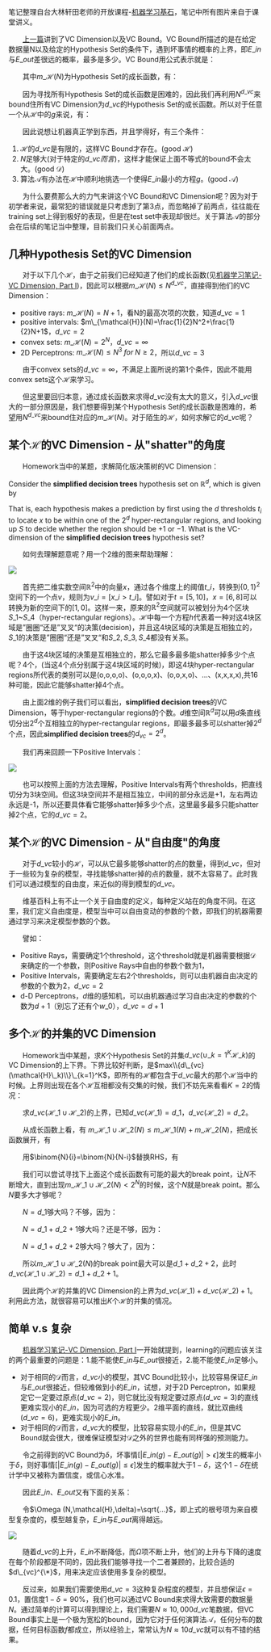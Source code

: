 笔记整理自台大林轩田老师的开放课程-[机器学习基石](https://www.coursera.org/course/ntumlone)，笔记中所有图片来自于课堂讲义。

&emsp;&emsp;[上一篇](http://beader.me/2014/02/15/vc-dimension-two/)讲到了VC Dimension以及VC Bound。VC Bound所描述的是在给定数据量N以及给定的Hypothesis Set的条件下，遇到坏事情的概率的上界，即$E\_{in}$与$E\_{out}$差很远的概率，最多是多少。VC Bound用公式表示就是：

<script type="math/tex; mode=display">
\begin{aligned}
\mathbb{P}[BAD] &= \mathbb{P}[\exists h \in \mathcal{H}\text{ s.t. } |E_{in}(h)-E_{out}(h)|\gt \epsilon] \\\
&\leq 4m_{\mathcal{H}}(2N)exp(-\frac{1}{8}\epsilon^2N)
\end{aligned}
</script>

<!--more-->
&emsp;&emsp;其中$m\_{\mathcal{H}}(N)$为Hypothesis Set的成长函数，有：

<script type="math/tex; mode=display">
\begin{aligned}
\\m_{\mathcal{H}}(N)\leq \sum_{i=0}^{d_{vc}}\binom {N}{i}\leq N^{d_{vc}} \\\
\textit{( for }N\geq 2, d_{vc}\geq 2\textit{ )}
\end{aligned}
</script>

&emsp;&emsp;因为寻找所有Hypothesis Set的成长函数是困难的，因此我们再利用$N^{d\_{vc}}$来bound住所有VC Dimension为$d\_{vc}$的Hypothesis Set的成长函数。所以对于任意一个从$\mathcal{H}$中的$g$来说，有：

<script type="math/tex; mode=display">
\begin{aligned}
&\;\;\;\,\mathbb{P}[|E_{in}(g) - E_{out}(g)\gt \epsilon|] \\\
&\leq \mathbb{P}[BAD]\\\
&= \mathbb{P}[\exists h \in \mathcal{H}\text{ s.t. } |E_{in}(h)-E_{out}(h)|\gt \epsilon] \\\
&\leq 4m_{\mathcal{H}}(2N)exp(-\frac{1}{8}\epsilon^2N) \\\
&\leq 4(2N)^{d_{vc}}exp(-\frac{1}{8}\epsilon^2N) \\\
&\textit{( if }d_{vc}\textit{ is finite )}
\end{aligned}
</script>

&emsp;&emsp;因此说想让机器真正学到东西，并且学得好，有三个条件：

 1. $\mathcal{H}$的$d\_{vc}$是有限的，这样VC Bound才存在。(good $\mathcal{H}$)
 2. $N$足够大(对于特定的$d\_{vc}而言$)，这样才能保证上面不等式的bound不会太大。(good $\mathcal{D}$)
 3. 算法$\mathcal{A}$有办法在$\mathcal{H}$中顺利地挑选一个使得$E\_{in}$最小的方程$g$。(good $\mathcal{A}$)

&emsp;&emsp;为什么要费那么大的力气来讲这个VC Bound和VC Dimension呢？因为对于初学者来说，最常犯的错误就是只考虑到了第3点，而忽略掉了前两点，往往能在training set上得到极好的表现，但是在test set中表现却很烂。关于算法$\mathcal{A}$的部分会在后续的笔记当中整理，目前我们只关心前面两点。

## 几种Hypothesis Set的VC Dimension

&emsp;&emsp;对于以下几个$\mathcal{H}$，由于之前我们已经知道了他们的成长函数(见[机器学习笔记-VC Dimension, Part I](http://beader.me/2014/01/23/vc-dimension-one/))，因此可以根据$m\_{\mathcal{H}}(N)\leq N^{d\_{vc}}$，直接得到他们的VC Dimension：

 - positive rays: $m\_{\mathcal{H}}(N)=N+1$，看N的最高次项的次数，知道$d\_{vc}=1$
 - positive intervals: $m\_{\mathcal{H}}(N)=\frac{1}{2}N^2+\frac{1}{2}N+1$，$d\_{vc}=2$
 - convex sets: $m\_{\mathcal{H}}(N)=2^N$，$d\_{vc}=\infty$
 - 2D Perceptrons: $m\_{\mathcal{H}}(N)\leq N^3\;for\;N\geq 2$，所以$d\_{vc}=3$

&emsp;&emsp;由于convex sets的$d\_{vc}=\infty$，不满足上面所说的第1个条件，因此不能用convex sets这个$\mathcal{H}$来学习。

&emsp;&emsp;但这里要回归本意，通过成长函数来求得$d\_{vc}$没有太大的意义，引入$d\_{vc}$很大的一部分原因是，我们想要得到某个Hypothesis Set的成长函数是困难的，希望用$N^{d\_{vc}}$来bound住对应的$m\_{\mathcal{H}}(N)$。对于陌生的$\mathcal{H}$，如何求解它的$d\_{vc}$呢？

## 某个$\mathcal{H}$的VC Dimension - 从"shatter"的角度

&emsp;&emsp;Homework当中的某题，求解简化版决策树的VC Dimension：

Consider the **simplified decision trees** hypothesis set on $\mathbb{R}^d$, which is given by

<script type="math/tex; mode=display">
\begin{aligned}
\mathcal{H} = \{&h_{t,S}\; |\; h_{t,S} = 2[v \in S] - 1, \text{where } v_i=[x_i\gt t_i], \\\
&\textbf{S}\text{ is a collection of vectors in }\{0,1\}^d, \textbf{t}\in \mathbb{R}^d \}
\end{aligned}
</script>

That is, each hypothesis makes a prediction by first using the $d$ thresholds $t_i$ to locate $x$ to be within one of the $2^d$ hyper-rectangular regions, and looking up $S$ to decide whether the region should be +1 or −1. What is the VC-dimension of the **simplified decision trees** hypothesis set?

&emsp;&emsp;如何去理解题意呢？用一个2维的图来帮助理解：

![](images/2d_sim_decision_tree.png)

&emsp;&emsp;首先把二维实数空间$\mathbb{R}^2$中的向量$x$，通过各个维度上的阈值$t\_i$，转换到${\{0,1\}}^2$空间下的一个点$v$，规则为$v\_i=[x\_i\gt t\_i]$。譬如对于$t=[5,10]$，$x=[6,8]$可以转换为新的空间下的$[1,0]$。这样一来，原来的$\mathbb{R}^2$空间就可以被划分为4个区块$S\_1$~$S\_4$（hyper-rectangular regions）。$\mathcal{H}$中每一个方程$h$代表着一种对这4块区域是”圈圈“还是”叉叉“的决策(decision)，并且这4块区域的决策是互相独立的，$S\_1$的决策是”圈圈“还是”叉叉“和$S\_2,S\_3,S\_4$都没有关系。

&emsp;&emsp;由于这4块区域的决策是互相独立的，那么它最多最多能shatter掉多少个点呢？4个，(当这4个点分别属于这4块区域的时候)，即这4块hyper-rectangular regions所代表的类别可以是(o,o,o,o)、(o,o,o,x)、(o,o,x,o)、...、(x,x,x,x),共16种可能，因此它能够shatter掉4个点。

&emsp;&emsp;由上面2维的例子我们可以看出，**simplified decision trees**的VC Dimension，等于hyper-rectangular regions的个数。$d$维空间$\mathbb{R}^d$可以用$d$条直线切分出$2^d$个互相独立的hyper-rectangular regions，即最多最多可以shatter掉$2^d$个点，因此**simplified decision trees**的$d_{vc}=2^d$。

&emsp;&emsp;我们再来回顾一下Positive Intervals： 

![](images/positive_intervals.png)

&emsp;&emsp;也可以按照上面的方法去理解，Positive Intervals有两个thresholds，把直线切分为3块空间。但这3块空间并不是相互独立，中间的部分永远是+1，左右两边永远是-1，所以还要具体看它能够shatter掉多少个点，这里最多最多只能shatter掉2个点，它的$d\_{vc}=2$。

## 某个$\mathcal{H}$的VC Dimension - 从"自由度"的角度

&emsp;&emsp;对于$d\_{vc}$较小的$\mathcal{H}$，可以从它最多能够shatter的点的数量，得到$d\_{vc}$，但对于一些较为复杂的模型，寻找能够shatter掉的点的数量，就不太容易了。此时我们可以通过模型的自由度，来近似的得到模型的$d\_{vc}$。

&emsp;&emsp;维基百科上有不止一个关于自由度的定义，每种定义站在的角度不同。在这里，我们定义自由度是，模型当中可以自由变动的参数的个数，即我们的机器需要通过学习来决定模型参数的个数。

&emsp;&emsp;譬如：
 - Positive Rays，需要确定1个threshold，这个threshold就是机器需要根据$\mathcal{D}$来确定的一个参数，则Positive Rays中自由的参数个数为1，
 - Positive Intervals，需要确定左右2个thresholds，则可以由机器自由决定的参数的个数为2，$d\_{vc}=2$
 - d-D Perceptrons，$d$维的感知机，可以由机器通过学习自由决定的参数的个数为$d+1$（别忘了还有个$w\_0$），$d\_{vc}=d+1$

## 多个$\mathcal{H}$的并集的VC Dimension

&emsp;&emsp;Homework当中某题，求$K$个Hypothesis Set的并集$d\_{vc}(\cup\_{k=1}^{K}\mathcal{H}\_k)$的VC Dimension的上下界。下界比较好判断，是$max\\{d\_{vc}(\mathcal{H}\_k)\\}\_{k=1}^K$，即所有的$\mathcal{H}$都包含于$d\_{vc}$最大的那个$\mathcal{H}$当中的时候。上界则出现在各个$\mathcal{H}$互相都没有交集的时候，我们不妨先来看看$K=2$的情况：

&emsp;&emsp;求$d\_{vc}(\mathcal{H}\_1\cup \mathcal{H}\_2)$的上界，已知$d\_{vc}(\mathcal{H}\_1)=d\_1$，$d\_{vc}(\mathcal{H}\_2)=d\_2$。

&emsp;&emsp;从成长函数上看，有 $m\_{\mathcal{H}\_1\cup \mathcal{H}\_2}(N) \leq m\_{\mathcal{H}\_1}(N) + m\_ {\mathcal{H}\_2}(N)$，把成长函数展开，有

<script type="math/tex; mode=display">
m _ {\mathcal{H}_1\cup \mathcal{H}_2}(N) \leq \sum _ {i=0} ^ {d_1} \binom{N}{i} + \sum _ {i=0} ^ {d_2} \binom{N}{i}
</script>

&emsp;&emsp;用$\binom{N}{i}=\binom{N}{N-i}$替换RHS，有

<script type="math/tex; mode=display">
m _ {\mathcal{H}_1\cup \mathcal{H}_2}(N) \leq \sum _ {i=0} ^ {d_1} \binom{N}{i} + \sum _ {i=0} ^ {d_2} \binom{N}{N-i} \leq \sum _ {i=0} ^ {d_1} \binom{N}{i} + \sum _ {i=N-d_2} ^ {N} \binom{N}{i}
</script>

&emsp;&emsp;我们可以尝试寻找下上面这个成长函数有可能的最大的break point，让$N$不断增大，直到出现$m\_{\mathcal{H}\_1\cup \mathcal{H}\_2}(N)\lt 2^N$的时候，这个$N$就是break point。那么$N$要多大才够呢？

&emsp;&emsp;$N=d\_1$够大吗？不够，因为：

<script type="math/tex; mode=display">
\sum _ {i=0} ^ {d_1} \binom{N}{i} + \sum _ {i=N-d_2} ^ {N} \binom{N}{i} = 2^N + \sum _ {i=N-d_2} ^ {N} \binom{N}{i} \gt 2^N
</script>

&emsp;&emsp;$N=d\_1+d\_2+1$够大吗？还是不够，因为：

<script type="math/tex; mode=display">
\sum _ {i=0} ^ {d_1} \binom{N}{i} + \sum _ {i=N-d_2} ^ {N} \binom{N}{i} = \sum _ {i=0} ^ {d_1} \binom{N}{i} + \sum _ {i=d_1+1} ^ {N} \binom{N}{i} = 2^N
</script>

&emsp;&emsp;$N=d\_1+d\_2+2$够大吗？够大了，因为：

<script type="math/tex; mode=display">
\sum _ {i=0} ^ {d_1} \binom{N}{i} + \sum _ {i=N-d_2} ^ {N} \binom{N}{i} = \sum _ {i=0} ^ {d_1} \binom{N}{i} + \sum _ {i=d_1+2} ^ {N} \binom{N}{i} = 2^N - \binom{N}{d_1+1} \lt 2^N
</script>

&emsp;&emsp;所以$m\_{\mathcal{H}\_1\cup \mathcal{H}\_2}(N)$的break point最大可以是$d\_1+d\_2+2$，此时$d\_{vc}(\mathcal{H}\_1\cup \mathcal{H}\_2)=d\_1+d\_2+1$。

&emsp;&emsp;因此两个$\mathcal{H}$的并集的VC Dimension的上界为$d\_{vc}(\mathcal{H}\_1)+d\_{vc}(\mathcal{H}\_2)+1$。利用此方法，就很容易可以推出$K$个$\mathcal{H}$的并集的情况。

## 简单 v.s 复杂

&emsp;&emsp;[机器学习笔记-VC Dimension, Part I](http://beader.me/2014/01/23/vc-dimension-one/)一开始就提到，learning的问题应该关注的两个最重要的问题是：1.能不能使$E\_{in}$与$E\_{out}$很接近，2.能不能使$E\_{in}$足够小。

 - 对于相同的$\mathcal{D}$而言，$d\_{vc}$小的模型，其VC Bound比较小，比较容易保证$E\_{in}$与$E\_{out}$很接近，但较难做到小的$E\_{in}$，试想，对于2D Perceptron，如果规定它一定要过原点($d\_{vc}=2$)，则它就比没有规定要过原点($d\_{vc}=3$)的直线更难实现小的$E\_{in}$，因为可选的方程更少。2维平面的直线，就比双曲线($d\_{vc}=6$)，更难实现小的$E\_{in}$。
 - 对于相同的$\mathcal{D}$而言，$d\_{vc}$大的模型，比较容易实现小的$E\_{in}$，但是其VC Bound就会很大，很难保证模型对$\mathcal{D}$之外的世界也能有同样强的预测能力。

&emsp;&emsp;令之前得到的VC Bound为$\delta$，坏事情$[|E\_{in}(g)-E\_{out}(g)|\gt \epsilon]$发生的概率小于$\delta$，则好事情$[|E\_{in}(g)-E\_{out}(g)|\leq \epsilon]$发生的概率就大于$1-\delta$，这个$1-\delta$在统计学中又被称为置信度，或信心水准。

<script type="math/tex; mode=display">
\begin{aligned}
\text{set}\;\;\;\;\delta &= 4(2N)^{d_{vc}}exp(-\frac{1}{8}\epsilon^2N)\\\
\sqrt{\frac{8}{N}ln(\frac{4(2N)^{d_{vc}}}{\delta})} &= \epsilon
\end{aligned}
</script>

&emsp;&emsp;因此$E\_{in}$、$E\_{out}$又有下面的关系：

<script type="math/tex; mode=display">E_{in}(g)-\sqrt{\frac{8}{N}ln(\frac{4(2N)^{d_{vc}}}{\delta})} \leq E_{out}(g) \leq E_{in}(g)+\sqrt{\frac{8}{N}ln(\frac{4(2N)^{d_{vc}}}{\delta})}</script>

&emsp;&emsp;令$\Omega (N,\mathcal{H},\delta)=\sqrt{...}$，即上式的根号项为来自模型复杂度的，模型越复杂，$E\_{in}$与$E\_{out}$离得越远。

![](images/model_complexity_curve.png)

&emsp;&emsp;随着$d\_{vc}$的上升，$E\_{in}$不断降低，而$\Omega$项不断上升，他们的上升与下降的速度在每个阶段都是不同的，因此我们能够寻找一个二者兼顾的，比较合适的$d\_{vc}^{\*}$，用来决定应该使用多复杂的模型。

&emsp;&emsp;反过来，如果我们需要使用$d\_{vc}=3$这种复杂程度的模型，并且想保证$\epsilon = 0.1$，置信度$1-\delta =90\%$，我们也可以通过VC Bound来求得大致需要的数据量$N$。通过简单的计算可以得到理论上，我们需要$N\approx 10,000d\_{vc}$笔数据，但VC Bound事实上是一个极为宽松的bound，因为它对于任何演算法$\mathcal{A}$，任何分布的数据，任何目标函数$f$都成立，所以经验上，常常认为$N\approx 10d\_{vc}$就可以有不错的结果。

